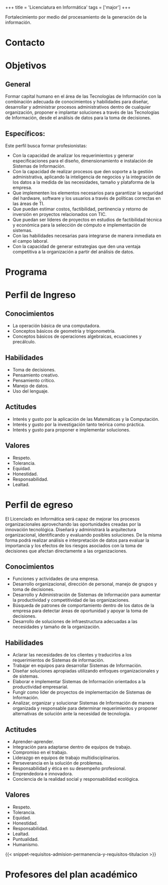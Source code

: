 +++
title = 'Licenciatura en Informática'
tags = ['major']
+++

Fortalecimiento por medio del procesamiento de la generación de la información.

<!--more-->

# Contacto

# Objetivos

## General

Formar capital humano en el área de las Tecnologías de Información con la combinación adecuada de conocimientos y habilidades para diseñar, desarrollar y administrar procesos administrativos dentro de cualquier organización, proponer e implantar soluciones a través de las Tecnologías de Información, desde el análisis de datos para la toma de decisiones.

## Específicos:

Este perfil busca formar profesionistas:

- Con la capacidad de analizar los requerimientos y generar especificaciones para el diseño, dimensionamiento e instalación de Sistemas de Información.
- Con la capacidad de realizar procesos que den soporte a la gestión administrativa, aplicando la inteligencia de negocios y la integración de los datos a la medida de las necesidades, tamaño y plataforma de la empresa.
- Que implementen los elementos necesarios para garantizar la seguridad del hardware, software y los usuarios a través de políticas correctas en las áreas de TI.
- Que puedan estimar costos, factibilidad, pertinencia y retorno de inversión en proyectos relacionados con TIC.
- Que puedan ser líderes de proyectos en estudios de factibilidad técnica y económica para la selección de cómputo e implementación de sistemas.
- Con las habilidades necesarias para integrarse de manera inmediata en el campo laboral.
- Con la capacidad de generar estrategias que den una ventaja competitiva a la organización a partir del análisis de datos.

# Programa

# Perfil de Ingreso

## Conocimientos

- La operación básica de una computadora.
- Conceptos básicos de geometría y trigonometría.
- Conceptos básicos de operaciones algebraicas, ecuaciones y precálculo.

## Habilidades

- Toma de decisiones.
- Pensamiento creativo.
- Pensamiento crítico.
- Manejo de datos.
- Uso del lenguaje.

## Actitudes

- Interés y gusto por la aplicación de las Matemáticas y la Computación.
- Interés y gusto por la investigación tanto teórica como práctica.
- Interés y gusto para proponer e implementar soluciones.

## Valores

- Respeto.
- Tolerancia.
- Equidad.
- Honestidad.
- Responsabilidad.
- Lealtad.

# Perfil de egreso

El Licenciado en Informática será capaz de mejorar los procesos organizacionales aprovechando las oportunidades creadas por la innovación tecnológica. Diseñará y administrará la arquitectura organizacional, identificando y evaluando posibles soluciones. De la misma forma podrá realizar análisis e interpretación de datos para evaluar la importancia y los efectos de los riesgos asociados con la toma de decisiones que afectan directamente a las organizaciones.

## Conocimientos

- Funciones y actividades de una empresa.
- Desarrollo organizacional, dirección de personal, manejo de grupos y toma de decisiones.
- Desarrollo y Administración de Sistemas de Información para aumentar la productividad y competitividad de las organizaciones.
- Búsqueda de patrones de comportamiento dentro de los datos de la empresa para detectar áreas de oportunidad y apoyar la toma de decisiones.
- Desarrollo de soluciones de infraestructura adecuadas a las necesidades y tamaño de la organización.
 
## Habilidades

- Aclarar las necesidades de los clientes y traducirlos a los requerimientos de Sistemas de información.
- Trabajar en equipos para desarrollar Sistemas de Información.
- Diseñar soluciones apropiadas utilizando enfoques organizacionales y de sistemas.
- Elaborar e implementar Sistemas de Información orientados a la productividad empresarial.
- Fungir como líder de proyectos de implementación de Sistemas de Información.
- Analizar, organizar y solucionar Sistemas de Información de manera organizada y responsable para determinar requerimientos y proponer alternativas de solución ante la necesidad de tecnología.
 
## Actitudes

- Aprender-aprender.
- Integración para adaptarse dentro de equipos de trabajo.
- Compromiso en el trabajo.
- Liderazgo en equipos de trabajo multidisciplinarios.
- Perseverancia en la solución de problemas.
- Responsabilidad y ética en su desempeño profesional.
- Emprendedora e innovadora.
- Conciencia de la realidad social y responsabilidad ecológica.
 
## Valores

- Respeto.
- Tolerancia.
- Equidad.
- Honestidad.
- Responsabilidad.
- Lealtad.
- Puntualidad.
- Humanismo.

{{< snippet-requisitos-admision-permanencia-y-requisitos-titulacion >}}

# Profesores del plan académico
